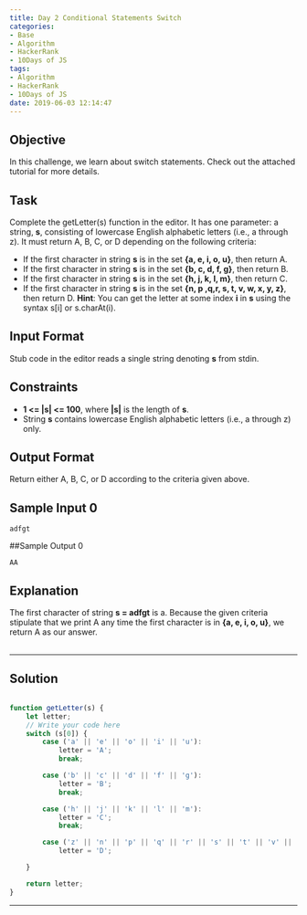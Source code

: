 ```yaml
---
title: Day 2 Conditional Statements Switch
categories:
- Base
- Algorithm
- HackerRank
- 10Days of JS
tags:
- Algorithm
- HackerRank
- 10Days of JS
date: 2019-06-03 12:14:47
---
```


## Objective

In this challenge, we learn about switch statements. Check out the attached tutorial for more details.


## Task

Complete the getLetter(s) function in the editor. It has one parameter: a string, **s**, consisting of lowercase English alphabetic letters (i.e., a through z). It must return A, B, C, or D depending on the following criteria:

- If the first character in string **s** is in the set **{a, e, i, o, u}**, then return A.
- If the first character in string **s** is in the set **{b, c, d, f, g}**, then return B.
- If the first character in string **s** is in the set **{h, j, k, l, m}**, then return C.
- If the first character in string **s** is in the set **{n, p ,q,r, s, t, v, w, x, y, z}**, then return D.
**Hint**: You can get the letter at some index **i** in **s** using the syntax s[i] or s.charAt(i).


## Input Format

Stub code in the editor reads a single string denoting **s** from stdin.


## Constraints
- **1 <= |s| <= 100**, where **|s|** is the length of **s**.
- String **s** contains lowercase English alphabetic letters (i.e., a through z) only.


## Output Format

Return either A, B, C, or D according to the criteria given above.


## Sample Input 0

```
adfgt
```


##Sample Output 0

```
AA
```


## Explanation

The first character of string **s = adfgt** is a. Because the given criteria stipulate that we print A any time the first character is in **{a, e, i, o, u}**, we return A as our answer.
<br/>
<br/>

---

## Solution

```javascript

function getLetter(s) {
    let letter;
    // Write your code here
    switch (s[0]) {
        case ('a' || 'e' || 'o' || 'i' || 'u'):
            letter = 'A';
            break;

        case ('b' || 'c' || 'd' || 'f' || 'g'):
            letter = 'B';
            break;

        case ('h' || 'j' || 'k' || 'l' || 'm'):
            letter = 'C';
            break;

        case ('z' || 'n' || 'p' || 'q' || 'r' || 's' || 't' || 'v' || 'w' || 'x' || 'y'):
            letter = 'D';

    }

    return letter;
}


```

---
